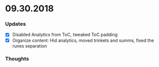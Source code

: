 # 09.30.2018


### Updates

- [x] Disabled Analytics from ToC, tweaked ToC padding
- [x] Organize content: Hid analytics, moved trinkets and summs, fixed the runes separation

### Thoughts
